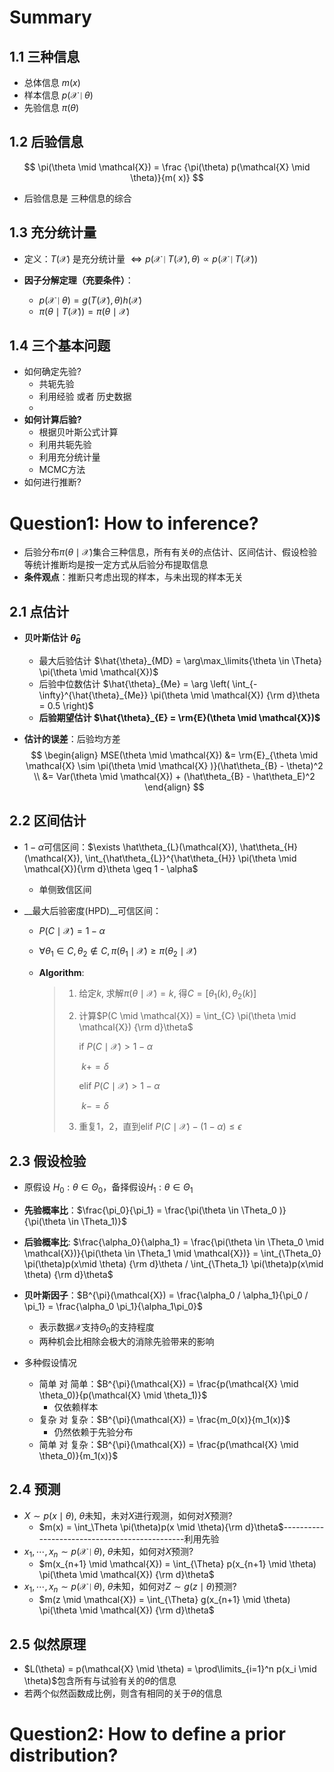# Summary

## 1.1 三种信息

* 总体信息 $m(x)$
* 样本信息 $p(\mathcal{X} \mid \theta)$
* 先验信息 $\pi(\theta)$

## 1.2 后验信息

$$
\pi(\theta \mid \mathcal{X}) = \frac {\pi(\theta) p(\mathcal{X} \mid \theta)}{m( x)}
$$

* 后验信息是 三种信息的综合

## 1.3 充分统计量

* 定义：$T(\mathcal{X})$ 是充分统计量 $\iff p(\mathcal{X} \mid T(\mathcal{X}), \theta) \varpropto p(\mathcal{X} \mid T(\mathcal{X}))$ 

* __因子分解定理（充要条件）__：
  * $p(\mathcal{X} \mid \theta) = g(T(\mathcal{X}), \theta)h(\mathcal{X})$
  * $\pi(\theta \mid T(\mathcal{X})) = \pi(\theta \mid \mathcal{X})$

## 1.4 三个基本问题

* 如何确定先验?
  * 共轭先验
  * 利用经验 或者 历史数据
  * 
* __如何计算后验?__
  * 根据贝叶斯公式计算
  * 利用共轭先验
  * 利用充分统计量
  * MCMC方法
* 如何进行推断?



# Question1: How to inference?

* 后验分布$\pi(\theta \mid \mathcal{X})$集合三种信息，所有有关$\theta$的点估计、区间估计、假设检验等统计推断均是按一定方式从后验分布提取信息
* __条件观点__：推断只考虑出现的样本，与未出现的样本无关



## 2.1 点估计

* __贝叶斯估计 $\hat{\theta}_{B}$__
  * 最大后验估计 $\hat{\theta}_{MD} = \arg\max_\limits{\theta \in \Theta} \pi(\theta \mid \mathcal{X})$
  * 后验中位数估计 $\hat{\theta}_{Me} = \arg \left( \int_{-\infty}^{\hat{\theta}_{Me}} \pi(\theta \mid \mathcal{X}) {\rm d}\theta = 0.5 \right)$
  * __后验期望估计 $\hat{\theta}_{E} = \rm{E}(\theta \mid \mathcal{X})$__

* __估计的误差__：后验均方差
  $$
  \begin{align} 
  MSE(\theta \mid \mathcal{X}) &= \rm{E}_{\theta \mid \mathcal{X} \sim \pi(\theta \mid \mathcal{X} )}(\hat\theta_{B} - \theta)^2 \\
  &= Var(\theta \mid \mathcal{X}) + (\hat\theta_{B} - \hat\theta_E)^2
  \end{align}
  $$



## 2.2 区间估计

* $1-\alpha$可信区间：$\exists \hat\theta_{L}(\mathcal{X}), \hat\theta_{H}(\mathcal{X}), \int_{\hat\theta_{L}}^{\hat\theta_{H}} \pi(\theta \mid \mathcal{X}){\rm d}\theta \geq 1 - \alpha$

  * 单侧致信区间

* __最大后验密度(HPD)__可信区间：

  * $P(C \mid \mathcal{X}) = 1 - \alpha$

  * $\forall \theta_1 \in C, \theta_2 \not\in C, \pi(\theta_1 \mid \mathcal{X}) \geq \pi(\theta_2 \mid \mathcal{X})$

  * __Algorithm__:

    > 1. 给定$k$, 求解$\pi(\theta \mid \mathcal{X}) = k$, 得$C = [\theta_1(k), \theta_2(k)]$
    >
    > 2. 计算$P(C \mid \mathcal{X}) = \int_{C} \pi(\theta \mid \mathcal{X}) {\rm d}\theta$
    >
    >    if $P(C \mid \mathcal{X}) > 1-\alpha$
    >
    >    ​		$k += \delta$
    >
    >    elif $P(C \mid \mathcal{X}) > 1-\alpha$
    >
    >    ​		$k -= \delta$
    >
    > 3. 重复1，2，直到elif $P(C \mid \mathcal{X}) - (1-\alpha) \leq \epsilon$

    

## 2.3 假设检验

* 原假设 $H_0: \theta \in \Theta_0$，备择假设$H_1: \theta \in \Theta_1$
* __先验概率比__：$\frac{\pi_0}{\pi_1} = \frac{\pi(\theta \in \Theta_0 )}{\pi(\theta \in \Theta_1)}$
* __后验概率比__: $\frac{\alpha_0}{\alpha_1} = \frac{\pi(\theta \in \Theta_0 \mid \mathcal{X})}{\pi(\theta \in \Theta_1 \mid \mathcal{X})} = \int_{\Theta_0} \pi(\theta)p(x\mid \theta) {\rm d}\theta / \int_{\Theta_1} \pi(\theta)p(x\mid \theta) {\rm d}\theta$

* __贝叶斯因子__：$B^{\pi}(\mathcal{X}) = \frac{\alpha_0 / \alpha_1}{\pi_0 / \pi_1} = \frac{\alpha_0 \pi_1}{\alpha_1\pi_0}$
  * 表示数据$\mathcal X$支持$\Theta_0$的支持程度
  * 两种机会比相除会极大的消除先验带来的影响
* 多种假设情况
  * 简单 对 简单：$B^{\pi}(\mathcal{X}) = \frac{p(\mathcal{X} \mid \theta_0)}{p(\mathcal{X} \mid \theta_1)}$
    * 仅依赖样本
  * 复杂 对 复杂：$B^{\pi}(\mathcal{X}) = \frac{m_0(x)}{m_1(x)}$
    * 仍然依赖于先验分布
  * 简单 对 复杂：$B^{\pi}(\mathcal{X}) = \frac{p(\mathcal{X} \mid \theta_0)}{m_1(x)}$



## 2.4 预测

* $X \sim p(x \mid \theta),\ \theta$未知，未对$X$进行观测，如何对$X$预测? 
  * $m(x) = \int_\Theta \pi(\theta)p(x \mid \theta){\rm d}\theta$----------------------------------------------利用先验
* $x_1, \cdots, x_n \sim p(\mathcal{X} \mid \theta), \ \theta$未知，如何对$X$预测?
  * $m(x_{n+1} \mid \mathcal{X}) = \int_{\Theta} p(x_{n+1} \mid \theta) \pi(\theta \mid \mathcal{X}) {\rm d}\theta$
* $x_1, \cdots, x_n \sim p(\mathcal{X} \mid \theta), \ \theta$未知，如何对$Z \sim g(z \mid \theta)$预测?
  * $m(z \mid \mathcal{X}) = \int_{\Theta} g(x_{n+1} \mid \theta) \pi(\theta \mid \mathcal{X}) {\rm d}\theta$



## 2.5 似然原理

* $L(\theta) = p(\mathcal{X} \mid \theta) = \prod\limits_{i=1}^n p(x_i \mid \theta)$包含所有与试验有关的$\theta$的信息
* 若两个似然函数成比例，则含有相同的关于$\theta$的信息



# Question2: How to define a prior distribution?

